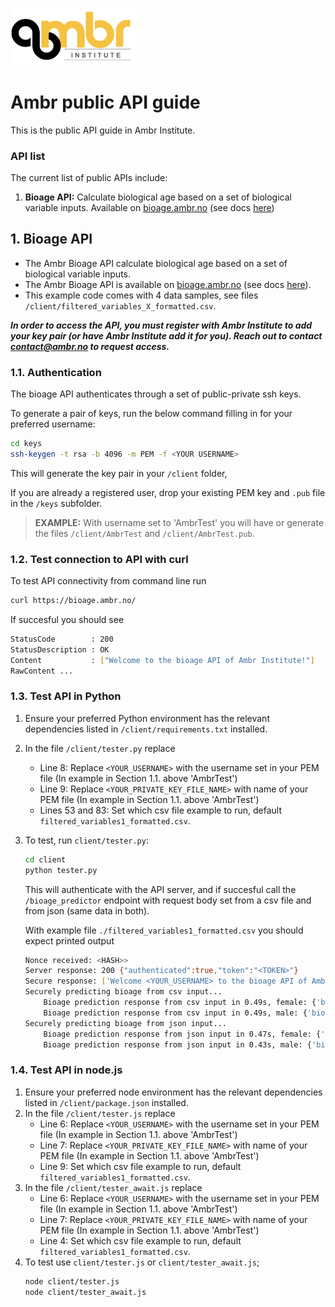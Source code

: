 
<p align="left">
  <img title="Ambr logo" src="ambr_logo.png" width="200">
</p>

# Ambr public API guide
This is the public API guide in Ambr Institute.

### API list
The current list of public APIs include:
1. **Bioage API:** Calculate biological age based on a set of 
  biological variable inputs. Available on [bioage.ambr.no](https://bioage.ambr.no)
  (see docs [here](https://bioage.ambr.no/docs))


## 1. Bioage API
- The Ambr Bioage API calculate biological age based on a set of 
  biological variable inputs.
- The Ambr Bioage API is available on [bioage.ambr.no](https://bioage.ambr.no)
  (see docs [here](https://bioage.ambr.no/docs)).
- This example code comes with 4 data samples, see
files `/client/filtered_variables_X_formatted.csv`.

***In order to access the API, you must register with Ambr Institute 
to add your key pair (or have Ambr Institute add it for you). 
Reach out to contact contact@ambr.no to request access.***

### 1.1. Authentication
The bioage API authenticates through a set of public-private ssh keys.

To generate a pair of keys, run the below command filling in for your 
preferred username:
```bash
cd keys
ssh-keygen -t rsa -b 4096 -m PEM -f <YOUR USERNAME>
```
This will generate the key pair in your `/client` folder, 

If you are already a registered user, drop your existing 
PEM key and `.pub` file in the `/keys` subfolder.

> **EXAMPLE:** With username set to 'AmbrTest' you will have or generate the files 
`/client/AmbrTest` and `/client/AmbrTest.pub`.


### 1.2. Test connection to API with curl
To test API connectivity from command line run
```bash
curl https://bioage.ambr.no/
```
If succesful you should see
```bash
StatusCode        : 200
StatusDescription : OK
Content           : ["Welcome to the bioage API of Ambr Institute!"]
RawContent ...
```


### 1.3. Test API in Python
1. Ensure your preferred Python environment has the relevant dependencies
   listed in `/client/requirements.txt` installed.
2. In the file `/client/tester.py` replace 
    - Line 8: Replace `<YOUR_USERNAME>` with the username set in your PEM file
      (In example in Section 1.1. above 'AmbrTest')
    - Line 9: Replace `<YOUR_PRIVATE_KEY_FILE_NAME>` with name of your PEM file
      (In example in Section 1.1. above 'AmbrTest')
    - Lines 53 and 83: Set which csv file example to run, default `filtered_variables1_formatted.csv`.
3. To test, run `client/tester.py`:
    ```bash
    cd client
    python tester.py
    ```
    This will authenticate with the API server, and if succesful 
    call the `/bioage_predictor` endpoint with request body set from 
    a csv file and from json (same data in both).

    With example file `./filtered_variables1_formatted.csv` you should expect printed output
    ```bash
    Nonce received: <HASH>>
    Server response: 200 {"authenticated":true,"token":"<TOKEN>"}
    Secure response: ['Welcome <YOUR_USERNAME> to the bioage API of Ambr Institute, you are AUTHENTICATED!']
    Securely predicting bioage from csv input...
        Bioage prediction response from csv input in 0.49s, female: {'bioage': 64.19, 'eid': '12345'}
        Bioage prediction response from csv input in 0.49s, male: {'bioage': 64.23, 'eid': '12345'}
    Securely predicting bioage from json input...
        Bioage prediction response from json input in 0.47s, female: {'bioage': 64.19, 'eid': '12345'}
        Bioage prediction response from json input in 0.43s, male: {'bioage': 64.23, 'eid': '12345'}
    ``` 

### 1.4. Test API in node.js
1. Ensure your preferred node environment has the relevant dependencies
   listed in `/client/package.json` installed.
2. In the file `/client/tester.js` replace 
    - Line 6: Replace `<YOUR_USERNAME>` with the username set in your PEM file
      (In example in Section 1.1. above 'AmbrTest')
    - Line 7: Replace `<YOUR_PRIVATE_KEY_FILE_NAME>` with name of your PEM file
      (In example in Section 1.1. above 'AmbrTest')
    - Line 9: Set which csv file example to run, default `filtered_variables1_formatted.csv`.
3. In the file `/client/tester_await.js` replace 
    - Line 6: Replace `<YOUR_USERNAME>` with the username set in your PEM file
      (In example in Section 1.1. above 'AmbrTest')
    - Line 7: Replace `<YOUR_PRIVATE_KEY_FILE_NAME>` with name of your PEM file
      (In example in Section 1.1. above 'AmbrTest')
    - Line 4: Set which csv file example to run, default `filtered_variables1_formatted.csv`.
4. To test use  `client/tester.js` or `client/tester_await.js`;
    ```bash
    node client/tester.js
    node client/tester_await.js
    ```

